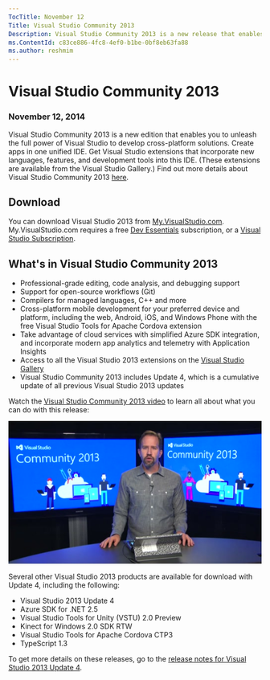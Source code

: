 ```yaml
---
TocTitle: November 12
Title: Visual Studio Community 2013
Description: Visual Studio Community 2013 is a new release that enables you to unleash the full power of Visual Studio to develop cross-platform solutions.
ms.ContentId: c83ce886-4fc8-4ef0-b1be-0bf8eb63fa88
ms.author: reshmim
---
```


# Visual Studio Community 2013
### November 12, 2014

Visual Studio Community 2013 is a new edition that enables you to unleash the full power of Visual Studio to develop cross-platform solutions. Create apps in one unified IDE. Get Visual Studio extensions that incorporate new languages, features, and development tools into this IDE. (These extensions are available from the Visual Studio Gallery.) Find out more details about Visual Studio Community 2013 [here](https://www.visualstudio.com/products/visual-studio-community-vs).

## Download
You can download Visual Studio 2013 from [My.VisualStudio.com](https://www.visualstudio.com/vs/older-downloads/). My.VisualStudio.com requires a free [Dev Essentials](https://www.visualstudio.com/dev-essentials/) subscription, or a [Visual Studio Subscription](https://www.visualstudio.com/subscriptions/).

## What's in Visual Studio Community 2013

- Professional-grade editing, code analysis, and debugging support
- Support for open-source workflows (Git)
- Compilers for managed languages, C++ and more
- Cross-platform mobile development for your preferred device and platform, including the web, Android, iOS, and Windows Phone with the free Visual Studio Tools for Apache Cordova extension
- Take advantage of cloud services with simplified Azure SDK integration, and incorporate modern app analytics and telemetry with Application Insights
- Access to all the Visual Studio 2013 extensions on the [Visual Studio Gallery](https://visualstudiogallery.msdn.microsoft.com/)
- Visual Studio Community 2013 includes Update 4, which is a cumulative update of all previous Visual Studio 2013 updates

Watch the [Visual Studio Community 2013 video](http://channel9.msdn.com/Events/Visual-Studio/Connect-event-2014/040) to learn all about what you can do with this release:

![Introducing Visual Studio Community 2013](media/11_14_01.png)

Several other Visual Studio 2013 products are available for download with Update 4, including the following:

- Visual Studio 2013 Update 4
- Azure SDK for .NET 2.5
- Visual Studio Tools for Unity (VSTU) 2.0 Preview
- Kinect for Windows 2.0 SDK RTW
- Visual Studio Tools for Apache Cordova CTP3
- TypeScript 1.3

To get more details on these releases, go to the [release notes for Visual Studio 2013 Update 4](https://www.visualstudio.com/news/vs2013-update4-rtm-vs).
